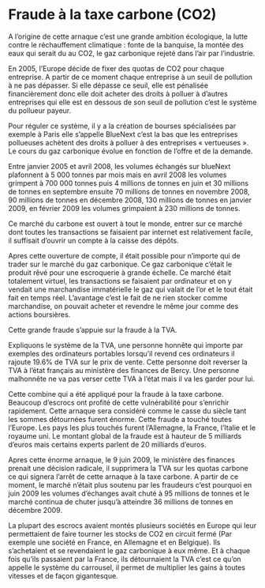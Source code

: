 # Fraude à la taxe carbone (CO2)

A l’origine de cette arnaque c’est une grande ambition écologique, la lutte contre le réchauffement climatique : fonte de la banquise, la montée des eaux  qui serait du au CO2, le gaz carbonique rejeté dans l’air par l’industrie.

En 2005, l’Europe décide de fixer des quotas de CO2 pour chaque entreprise. A partir de ce moment chaque entreprise à un seuil de pollution à ne pas dépasser. Si elle dépasse ce seuil, elle est pénalisée financièrement donc elle doit acheter des droits à polluer à d’autres entreprises qui elle est en dessous de son seuil de pollution c’est le système du pollueur payeur.

Pour réguler ce système, il y a la création de bourses spécialisées par exemple à Paris elle s’appelle BlueNext c’est la bas que les entreprises pollueuses achètent des droits à polluer à des entreprises « vertueuses ». Le cours du gaz carbonique évolue en fonction de l’offre et de la demande.

Entre janvier 2005 et avril 2008, les volumes échangés sur blueNext plafonnent à 5 000 tonnes par mois mais en avril 2008 les volumes grimpent à 700 000 tonnes puis 4 millions de tonnes en juin et 30 millions de tonnes en septembre ensuite 70 millions de tonnes  en novembre 2008, 90 millions de tonnes en décembre 2008, 130 millions de tonnes en janvier 2009, en février 2009 les volumes grimpaient à 230 millions de tonnes.

Ce marché du carbone est ouvert à tout le monde, entrer sur ce marché dont toutes les transactions se faisaient par internet est relativement facile, il suffisait d’ouvrir un compte à la caisse des dépôts.

Apres cette ouverture de compte, il était possible pour n’importe qui de trader sur le marché du gaz carbonique.  Ce gaz carbonique c’était le produit rêvé pour une escroquerie à grande échelle. Ce marché était totalement virtuel, les transactions se faisaient par ordinateur  et on y vendait une marchandise immatérielle le gaz qui valait de l’or et le tout était fait en temps réel. L’avantage c’est le fait de ne rien stocker comme marchandise, on pouvait acheter et revendre le même jour comme des actions boursières.

Cette grande fraude s’appuie sur la fraude à la TVA.

Expliquons le système de la TVA, une personne honnête qui importe par exemples des ordinateurs portables  lorsqu’il revend ces ordinateurs il rajoute 19.6% de TVA sur le prix de vente.  Cette personne doit reverser la TVA à l’état français au ministère des finances de Bercy. Une personne malhonnête ne va pas verser cette TVA à l’état mais il va les garder pour lui.

Cette combine qui a été appliqué pour la fraude à la taxe carbone. Beaucoup d’escrocs ont profité de cette vulnérabilité pour s’enrichir rapidement. Cette arnaque sera considéré comme le casse du siècle tant les sommes détournées furent énorme. Cette fraude a touché toutes l’Europe. Les pays les plus touchés furent l’Allemagne, la France, l’Italie et le royaume uni.  Le montant global de la fraude est à hauteur de 5 milliards d’euros mais certains experts parlent de 20 milliards d’euros.

Apres cette énorme arnaque, le 9 juin 2009, le ministère des finances prenait une décision radicale, il supprimera la TVA sur les quotas carbone ce qui signera l’arrêt de cette arnaque à la taxe carbone.  A partir de ce moment, le marché n’était plus soutenu par les fraudeurs c’est pourquoi en juin 2009 les volumes d’échanges avait chuté à 95 millions de tonnes et le marché continua de chuter jusqu’à atteindre 36 millions de tonnes en décembre 2009.

La plupart des escrocs avaient montés plusieurs sociétés en Europe qui leur permettaient de faire tourner les stocks de CO2 en circuit fermé (Par exemple une société en France, en Allemagne et en Belgique). Ils s’achetaient et se revendaient le gaz carbonique à eux même. Et à chaque fois qu’ils passaient par la France, ils détournaient la TVA c’est ce qu’on appelle le système du carrousel, il permet de multiplier les gains à toutes vitesses et de façon gigantesque.

